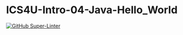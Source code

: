 # ICS4U-Intro-04-Java-Hello_World

[![GitHub Super-Linter](https://github.com/cameron-teed/ICS4U-Intro-04-Java-Hello_World/workflows/Lint%20Code%20Base/badge.svg)](https://github.com/marketplace/actions/super-linter)
